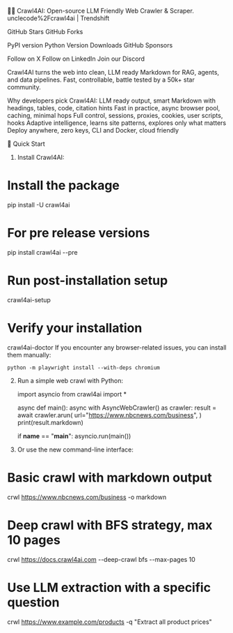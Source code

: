 🚀🤖 Crawl4AI: Open-source LLM Friendly Web Crawler & Scraper.
unclecode%2Fcrawl4ai | Trendshift

GitHub Stars GitHub Forks

PyPI version Python Version Downloads GitHub Sponsors

Follow on X Follow on LinkedIn Join our Discord

Crawl4AI turns the web into clean, LLM ready Markdown for RAG, agents, and data pipelines. Fast, controllable, battle tested by a 50k+ star community.


Why developers pick Crawl4AI:
    LLM ready output, smart Markdown with headings, tables, code, citation hints
    Fast in practice, async browser pool, caching, minimal hops
    Full control, sessions, proxies, cookies, user scripts, hooks
    Adaptive intelligence, learns site patterns, explores only what matters
    Deploy anywhere, zero keys, CLI and Docker, cloud friendly

🚀 Quick Start
1. Install Crawl4AI:
# Install the package
pip install -U crawl4ai

# For pre release versions
pip install crawl4ai --pre

# Run post-installation setup
crawl4ai-setup

# Verify your installation
crawl4ai-doctor
If you encounter any browser-related issues, you can install them manually:

    python -m playwright install --with-deps chromium

2. Run a simple web crawl with Python:

    import asyncio
    from crawl4ai import *

    async def main():
        async with AsyncWebCrawler() as crawler:
            result = await crawler.arun(
                url="https://www.nbcnews.com/business",
            )
            print(result.markdown)

    if __name__ == "__main__":
        asyncio.run(main())

3. Or use the new command-line interface:
# Basic crawl with markdown output
crwl https://www.nbcnews.com/business -o markdown

# Deep crawl with BFS strategy, max 10 pages
crwl https://docs.crawl4ai.com --deep-crawl bfs --max-pages 10

# Use LLM extraction with a specific question
crwl https://www.example.com/products -q "Extract all product prices"